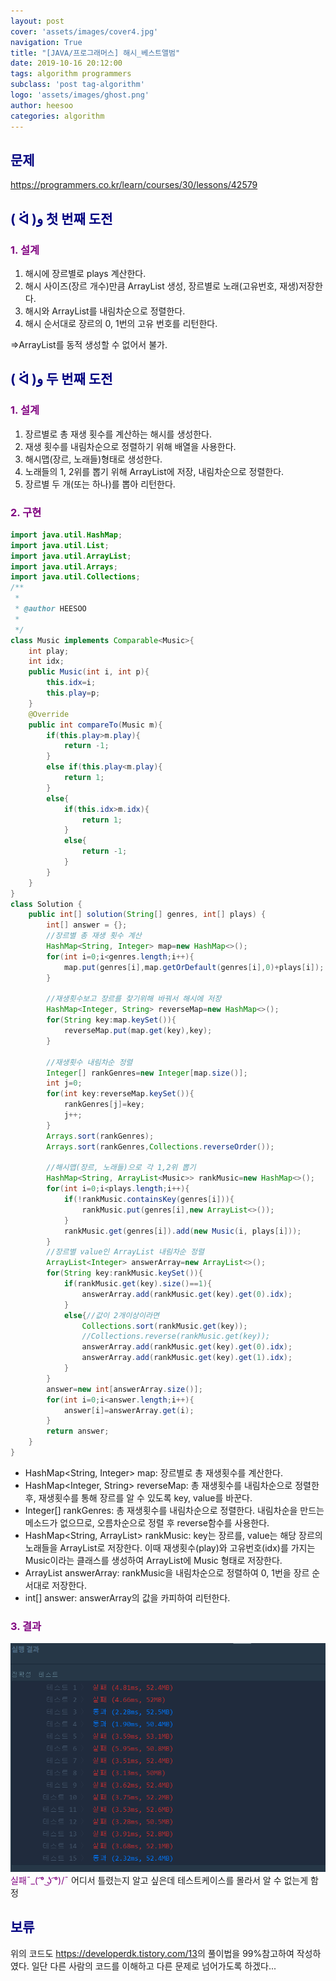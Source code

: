 ```yaml
---
layout: post
cover: 'assets/images/cover4.jpg'
navigation: True
title: "[JAVA/프로그래머스] 해시_베스트앨범"
date: 2019-10-16 20:12:00
tags: algorithm programmers
subclass: 'post tag-algorithm'
logo: 'assets/images/ghost.png'
author: heesoo
categories: algorithm
---
```

## <span style="color:navy">문제</span>
<https://programmers.co.kr/learn/courses/30/lessons/42579>

## <span style="color:navy">( ᐛ )و 첫 번째 도전</span>

### <span style="color:purple">1. 설계</span>
1. 해시에 장르별로 plays 계산한다.
2. 해시 사이즈(장르 개수)만큼 ArrayList 생성, 장르별로 노래(고유번호, 재생)저장한다.
3. 해시와 ArrayList를 내림차순으로 정렬한다.
4. 해시 순서대로 장르의 0, 1번의 고유 번호를 리턴한다.

=>ArrayList를 동적 생성할 수 없어서 불가.


## <span style="color:navy">( ᐛ )و 두 번째 도전</span>

### <span style="color:purple">1. 설계</span>
1. 장르별로 총 재생 횟수를 계산하는 해시를 생성한다.
2. 재생 횟수를 내림차순으로 정렬하기 위해 배열을 사용한다.
3. 해시맵(장르, 노래들)형태로 생성한다.
4. 노래들의 1, 2위를 뽑기 위해 ArrayList에 저장, 내림차순으로 정렬한다.
5. 장르별 두 개(또는 하나)를 뽑아 리턴한다.

### <span style="color:purple">2. 구현</span>
```java
import java.util.HashMap;
import java.util.List;
import java.util.ArrayList;
import java.util.Arrays;
import java.util.Collections;
/**
 *
 * @author HEESOO
 *
 */
class Music implements Comparable<Music>{
    int play;
    int idx;
    public Music(int i, int p){
        this.idx=i;
        this.play=p;
    }
    @Override
    public int compareTo(Music m){
        if(this.play>m.play){
            return -1;
        }
        else if(this.play<m.play){
            return 1;
        }
        else{
            if(this.idx>m.idx){
                return 1;
            }
            else{
                return -1;
            }
        }
    }
}
class Solution {
    public int[] solution(String[] genres, int[] plays) {
        int[] answer = {};
        //장르별 총 재생 횟수 계산
        HashMap<String, Integer> map=new HashMap<>();
        for(int i=0;i<genres.length;i++){
            map.put(genres[i],map.getOrDefault(genres[i],0)+plays[i]);
        }

        //재생횟수보고 장르를 찾기위해 바꿔서 해시에 저장
        HashMap<Integer, String> reverseMap=new HashMap<>();
        for(String key:map.keySet()){
            reverseMap.put(map.get(key),key);
        }

        //재생횟수 내림차순 정렬
        Integer[] rankGenres=new Integer[map.size()];
        int j=0;
        for(int key:reverseMap.keySet()){
            rankGenres[j]=key;
            j++;
        }
        Arrays.sort(rankGenres);
        Arrays.sort(rankGenres,Collections.reverseOrder());

        //해시맵(장르, 노래들)으로 각 1,2위 뽑기
        HashMap<String, ArrayList<Music>> rankMusic=new HashMap<>();
        for(int i=0;i<plays.length;i++){
            if(!rankMusic.containsKey(genres[i])){
                rankMusic.put(genres[i],new ArrayList<>());
            }
            rankMusic.get(genres[i]).add(new Music(i, plays[i]));
        }
        //장르별 value인 ArrayList 내림차순 정렬
        ArrayList<Integer> answerArray=new ArrayList<>();
        for(String key:rankMusic.keySet()){
            if(rankMusic.get(key).size()==1){
                answerArray.add(rankMusic.get(key).get(0).idx);
            }
            else{//값이 2개이상이라면
                Collections.sort(rankMusic.get(key));
                //Collections.reverse(rankMusic.get(key));
                answerArray.add(rankMusic.get(key).get(0).idx);
                answerArray.add(rankMusic.get(key).get(1).idx);
            }
        }
        answer=new int[answerArray.size()];
        for(int i=0;i<answer.length;i++){
            answer[i]=answerArray.get(i);
        }
        return answer;
    }    
}
```
- HashMap<String, Integer> map: 장르별로 총 재생횟수를 계산한다.
- HashMap<Integer, String> reverseMap: 총 재생횟수를 내림차순으로 정렬한 후, 재생횟수를 통해 장르를 알 수 있도록 key, value를 바꾼다.
- Integer[] rankGenres: 총 재생횟수를 내림차순으로 정렬한다. 내림차순을 만드는 메소드가 없으므로, 오름차순으로 정렬 후 reverse함수를 사용한다.
- HashMap<String, ArrayList<Music>> rankMusic: key는 장르를, value는 해당 장르의 노래들을 ArrayList로 저장한다. 이때 재생횟수(play)와 고유번호(idx)를 가지는 Music이라는 클래스를 생성하여 ArrayList에 Music 형태로 저장한다.
- ArrayList<Integer> answerArray: rankMusic을 내림차순으로 정렬하여 0, 1번을 장르 순서대로 저장한다.
- int[] answer: answerArray의 값을 카피하여 리턴한다.

### <span style="color:purple">3. 결과</span>
![실행결과](./assets/images/191016_2.PNG)
<span style="color:purple">실패¯\_( ͡° ͜ʖ ͡°)/¯</span>
어디서 틀렸는지 알고 싶은데 테스트케이스를 몰라서 알 수 없는게 함정
## <span style="color:navy">보류</span>

위의 코드도 <https://developerdk.tistory.com/13>의 풀이법을 99%참고하여 작성하였다. 일단 다른 사람의 코드를 이해하고 다른 문제로 넘어가도록 하겠다...
